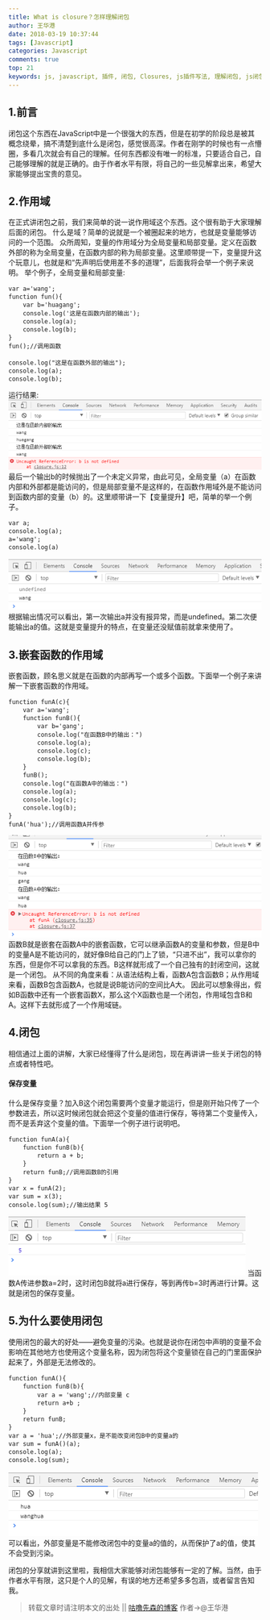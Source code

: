 ```yaml
---
title: What is closure？怎样理解闭包
author: 王华港
date: 2018-03-19 10:37:44
tags: [Javascript]
categories: Javascript
comments: true
top: 21
keywords: js, javascript, 插件, 闭包, Closures, js插件写法, 理解闭包, js闭包
---
```



## 1.前言

闭包这个东西在JavaScript中是一个很强大的东西，但是在初学的阶段总是被其概念绕晕，搞不清楚到底什么是闭包，感觉很高深。作者在刚学的时候也有一点懵圈，多看几次就会有自己的理解。任何东西都没有唯一的标准，只要适合自己，自己能够理解的就是正确的。由于作者水平有限，将自己的一些见解拿出来，希望大家能够提出宝贵的意见。


## 2.作用域

在正式讲闭包之前，我们来简单的说一说作用域这个东西。这个很有助于大家理解后面的闭包。
什么是域？简单的说就是一个被圈起来的地方，也就是变量能够访问的一个范围。
众所周知，变量的作用域分为全局变量和局部变量。定义在函数外部的称为全局变量，在函数内部的称为局部变量。这里顺带提一下，变量提升这个玩意儿，也就是和“先声明后使用差不多的道理”，后面我将会举一个例子来说明。
举个例子，全局变量和局部变量:
```
var a='wang';
function fun(){
    var b='huagang';
    console.log('这是在函数内部的输出');
    console.log(a);
    console.log(b);
}
fun();//调用函数

console.log("这是在函数外部的输出");
console.log(a);
console.log(b);
```
运行结果:
![运行结果](/images/closure/clo1.png)
最后一个输出b的时候抛出了一个未定义异常，由此可见，全局变量（a）在函数内部和外部都是能访问的，但是局部变量不是这样的，在函数作用域外是不能访问到函数内部的变量（b）的。这里顺带讲一下【变量提升】吧，简单的举一个例子。
```
var a;
console.log(a);
a='wang';
console.log(a)

```
![运行结果](/images/closure/clo2.png)
根据输出情况可以看出，第一次输出a并没有报异常，而是undefined。第二次便能输出a的值。这就是变量提升的特点，在变量还没赋值前就拿来使用了。

## 3.嵌套函数的作用域
嵌套函数，顾名思义就是在函数的内部再写一个或多个函数。下面举一个例子来讲解一下嵌套函数的作用域。
```
function funA(c){
    var a='wang';
    function funB(){
        var b='gang';
        console.log("在函数B中的输出：")
        console.log(a);
        console.log(c);
        console.log(b);
    }
    funB();
    console.log("在函数A中的输出：")
    console.log(a);
    console.log(c);
    console.log(b);
}
funA('hua');//调用函数A并传参
```
![运行结果](/images/closure/clo3.png)
函数B就是嵌套在函数A中的嵌套函数，它可以继承函数A的变量和参数，但是B中的变量A是不能访问的，就好像B给自己的门上了锁，“只进不出”，我可以拿你的东西，但是你不可以拿我的东西。B这样就形成了一个自己独有的封闭空间，这就是一个闭包。
从不同的角度来看：从语法结构上看，函数A包含函数B；从作用域来看，函数B包含函数A，也就是说B能访问的空间比A大。
因此可以想象得出，假如B函数中还有一个嵌套函数X，那么这个X函数也是一个闭包，作用域包含B和A。这样下去就形成了一个作用域链。

## 4.闭包

相信通过上面的讲解，大家已经懂得了什么是闭包，现在再讲讲一些关于闭包的特点或者特性吧。

#### 保存变量
什么是保存变量？加入B这个闭包需要两个变量才能运行，但是刚开始只传了一个参数进去，所以这时候闭包就会把这个变量的值进行保存，等待第二个变量传入，而不是丢弃这个变量的值。下面举一个例子进行说明吧。
```
function funA(a){
    function funB(b){
        return a + b;
    }
    return funB;//调用函数B的引用
}
var x = funA(2);
var sum = x(3);
console.log(sum);//输出结果 5
```
![运行结果](/images/closure/clo4.png)
当函数A传进参数a=2时，这时闭包B就将a进行保存，等到再传b=3时再进行计算。这就是闭包的保存变量。

## 5.为什么要使用闭包

使用闭包的最大的好处——避免变量的污染。也就是说你在闭包中声明的变量不会影响在其他地方也使用这个变量名称，因为闭包将这个变量锁在自己的门里面保护起来了，外部是无法修改的。
```
function funA(){
    function funB(b){
        var a = 'wang';//内部变量 c
        return a+b ;
    }
    return funB;
}
var a = 'hua';//外部变量x，是不能改变闭包B中的变量a的
var sum = funA()(a);
console.log(a);
console.log(sum);
```
![运行结果](/images/closure/clo5.png)
可以看出，外部变量是不能修改闭包中的变量a的值的，从而保护了a的值，使其不会受到污染。

闭包的分享就讲到这里啦，我相信大家能够对闭包能够有一定的了解。当然，由于作者水平有限，这只是个人的见解，有误的地方还希望多多包涵，或者留言告知我。

>转载文章时请注明本文的出处 || [咕噜先森的博客](http://www.blog.54whg.cn) 作者->@王华港



<script>
var _hmt = _hmt || [];
(function() {
  var hm = document.createElement("script");
  hm.src = "https://hm.baidu.com/hm.js?cb26b3220fad854a3119dd8d11ddc6eb";
  var s = document.getElementsByTagName("script")[0]; 
  s.parentNode.insertBefore(hm, s);
})();
</script>
 